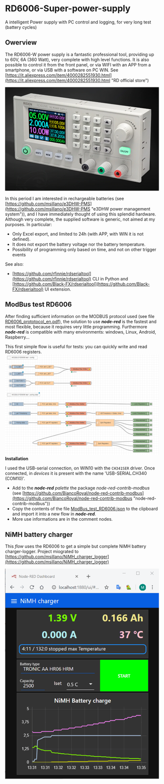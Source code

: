 # RD6006-Super-power-supply
A intelligent Power supply with PC control and logging, for very long test (battery cycles)
## Owerview
The RD6006-W power supply is a fantastic professional tool, providing up to 60V, 6A (360 Watt), very complete with high level functions. It is also possible to control it from the front panel, or via WIFI with an APP from a smartphone, or via USB with a software on PC WIN. See [https://it.aliexpress.com/item/4000282551930.html](https://it.aliexpress.com/item/4000282551930.html "RD official store")

![RD6006](images/2020-02-17.081154.shot.png)

In this period I am interested in rechargeable batteries (see [https://github.com/msillano/e3DHW-PMS](https://github.com/msillano/e3DHW-PMS "e3DHW power management system")), and I have immediately thought of using this splendid hardware.
Although very complete, the supplied software is generic, not aimed at my purposes. In particular:

- Only Excel export, and limited to 24h (with APP, with WIN it is not defined).
- It does not export the battery voltage nor the battery temperature.
- Possibility of programming only based on time, and not on other trigger events

See also:

- [https://github.com/rfinnie/rdserialtool](https://github.com/rfinnie/rdserialtool)  CLI in Python and  [https://github.com/Black-FX/rdserialtool](https://github.com/Black-FX/rdserialtool) UI extension.
 
## ModBus test RD6006
After finding sufficient information on the MODBUS protocol used (see file [RD6006_prototocol_en.pdf](RD6006_prototocol_en.pdf "RD6006 prototocol reverse engineering")), the solution to use ***node-red*** is the fastest and most flexible, because it requires very little programming. Furthermore
***node-red*** is compatible with many environments: windows, Linux, Android, Raspberry...

This first simple flow is useful for tests: you can quickly write and read RD6006 registers.
![ModBus test RD6006](images/2020-02-16.202430.shot.png)
**Installation**

I used the USB-serial connection, on WIN10 with the `CH341SER` driver. Once connected, in *devices* it is present with the name 'USB-SERIAL.CH340 (COM10)'.

- Add to the ***node-red** palette* the package *node-red-contrib-modbus* (see [https://github.com/BiancoRoyal/node-red-contrib-modbus](https://github.com/BiancoRoyal/node-red-contrib-modbus "node-red-contrib-modbus"))
- Copy the contents of the file [ModBus_test_RD6006.json](ModBus_test_RD6006.json "ModBus test RD6006") to the clipboard and import it into a new flow in ***node-red***.
- More use informations are in the comment nodes.

## NiMH battery charger
This *flow* uses the RD6006 to get a simple but complete NiMH battery charger-logger.
Project miograted to [https://github.com/msillano/NiMH_charger_logger](https://github.com/msillano/NiMH_charger_logger)

![](images/2020-02-20.134707.shot.png)

